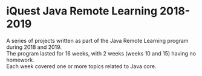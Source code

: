 # iQuest Java Remote Learning 2018-2019

A series of projects written as part of the Java Remote Learning program during 2018 and 2019.  
The program lasted for 16 weeks, with 2 weeks (weeks 10 and 15) having no homework.  
Each week covered one or more topics related to Java core.
